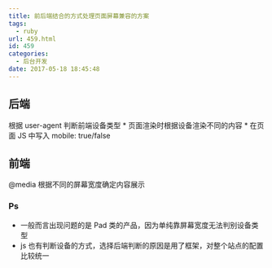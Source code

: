 ```yaml
---
title: 前后端结合的方式处理页面屏幕兼容的方案
tags:
  - ruby
url: 459.html
id: 459
categories:
  - 后台开发
date: 2017-05-18 18:45:48
---
```


后端
--

根据 user-agent 判断前端设备类型 * 页面渲染时根据设备渲染不同的内容 * 在页面 JS 中写入 mobile: true/false

前端
--

@media 根据不同的屏幕宽度确定内容展示

### Ps

*   一般而言出现问题的是 Pad 类的产品，因为单纯靠屏幕宽度无法判别设备类型
*   js 也有判断设备的方式，选择后端判断的原因是用了框架，对整个站点的配置比较统一